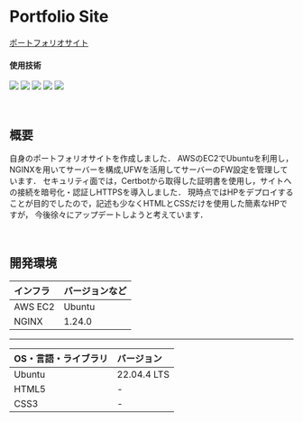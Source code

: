 # Portfolio Site
[ポートフォリオサイト](https://portfolio.ryosuke-tech.com/)
#### 使用技術
<p style="display: inline">
<img src="https://img.shields.io/badge/-Linux-212121.svg?logo=linux&style=popout">
<img src="https://img.shields.io/badge/-AWS-252F3E.svg?logo=amazon&style=popout">
<img src="https://img.shields.io/badge/-NGINX-269539.svg?logo=nginx&style=popout">
<img src="https://img.shields.io/badge/-HTML5-FFFFFF.svg?logo=html5&style=popout">
<img src="https://img.shields.io/badge/-CSS3-0277BD.svg?logo=css3&style=popout">

</p>

&nbsp;

## 概要
自身のポートフォリオサイトを作成しました．
AWSのEC2でUbuntuを利用し，NGINXを用いてサーバーを構成,UFWを活用してサーバーのFW設定を管理しています．
セキュリティ面では，Certbotから取得した証明書を使用し，サイトへの接続を暗号化・認証しHTTPSを導入しました．
現時点ではHPをデプロイすることが目的でしたので，記述も少なくHTMLとCSSだけを使用した簡素なHPですが，
今後徐々にアップデートしようと考えています．

&nbsp;

## 開発環境
| インフラ | バージョンなど |
| :------- | :------ |
| AWS EC2 | Ubuntu |
| NGINX | 1.24.0 |

------
| OS・言語・ライブラリ | バージョン |
| :------- | :------ |
| Ubuntu | 22.04.4 LTS |
| HTML5 | - |
| CSS3 | - |
<br>

&nbsp;